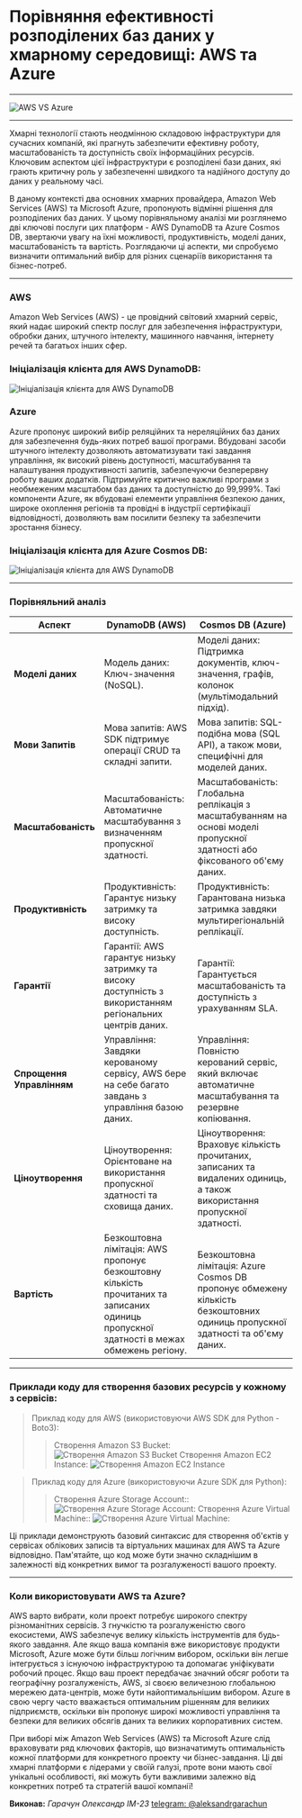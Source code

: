 # Порівняння ефективності розподілених баз даних у хмарному середовищі: AWS та Azure
---
![AWS VS Azure](.\photos\azure-vs-aws.jpg)

---
Хмарні технології стають неодмінною складовою інфраструктури для сучасних компаній, які прагнуть забезпечити ефективну роботу, масштабованість та доступність своїх інформаційних ресурсів. Ключовим аспектом цієї інфраструктури є розподілені бази даних, які грають критичну роль у забезпеченні швидкого та надійного доступу до даних у реальному часі.

В даному контексті два основних хмарних провайдера, Amazon Web Services (AWS) та Microsoft Azure, пропонують відмінні рішення для розподілених баз даних. У цьому порівняльному аналізі ми розглянемо дві ключові послуги цих платформ - AWS DynamoDB та Azure Cosmos DB, звертаючи увагу на їхні можливості, продуктивність, моделі даних, масштабованість та вартість. Розглядаючи ці аспекти, ми спробуємо визначити оптимальний вибір для різних сценаріїв використання та бізнес-потреб.

---

### AWS
Amazon Web Services (AWS) - це провідний світовий хмарний сервіс, який надає широкий спектр послуг для забезпечення інфраструктури, обробки даних, штучного інтелекту, машинного навчання, інтернету речей та багатьох інших сфер. 

### Ініціалізація клієнта для AWS DynamoDB:
![Ініціалізація клієнта для AWS DynamoDB](photos\carbon(1).png)


### Azure
Azure пропонує широкий вибір реляційних та нереляційних баз даних для забезпечення будь-яких потреб вашої програми. Вбудовані засоби штучного інтелекту дозволяють автоматизувати такі завдання управління, як високий рівень доступності, масштабування та налаштування продуктивності запитів, забезпечуючи безперервну роботу ваших додатків. Підтримуйте критично важливі програми з необмеженим масштабом баз даних та доступністю до 99,999%. Такі компоненти Azure, як вбудовані елементи управління безпекою даних, широке охоплення регіонів та провідні в індустрії сертифікації відповідності, дозволяють вам посилити безпеку та забезпечити зростання бізнесу.
### Ініціалізація клієнта для Azure Cosmos DB:
![Ініціалізація клієнта для AWS DynamoDB](photos\carbon(2).png)

--- 
### Порівняльний аналіз
| **Аспект**                         | **DynamoDB (AWS)**                                                | **Cosmos DB (Azure)**                                              |
| -----------------------------------| ------------------------------------------------------------------- | ------------------------------------------------------------------- |
| **Моделі даних**    | Модель даних: Ключ-значення (NoSQL).                     | Моделі даних: Підтримка документів, ключ-значення, графів, колонок (мультімодальний підхід).
| **Мови Запитів**    | Мова запитів: AWS SDK підтримує операції CRUD та складні запити.                     | Мова запитів: SQL-подібна мова (SQL API), а також мови, специфічні для моделей даних.|
| **Масштабованість** | Масштабованість: Автоматичне масштабування з визначенням пропускної здатності.| Масштабованість: Глобальна реплікація з масштабуванням на основі моделі пропускної здатності або фіксованого об'єму даних. |
| **Продуктивність** | Продуктивність: Гарантує низьку затримку та високу доступність. | Продуктивність: Гарантована низька затримка завдяки мультирегіональній реплікації. |
| **Гарантії** | Гарантії: AWS гарантує низьку затримку та високу доступність з використанням регіональних центрів даних. | Гарантії: Гарантується масштабованість та доступність з урахуванням SLA. |
| **Спрощення Управлінням** | Управління: Завдяки керованому сервісу, AWS бере на себе багато завдань з управління базою даних. | Управління: Повністю керований сервіс, який включає автоматичне масштабування та резервне копіювання. |
| **Ціноутворення**       | Ціноутворення: Орієнтоване на використання пропускної здатності та сховища даних. | Ціноутворення: Враховує кількість прочитаних, записаних та видалених одиниць, а також використання пропускної здатності. |
| **Вартість**       | Безкоштовна лімітація: AWS пропонує безкоштовну кількість прочитаних та записаних одиниць пропускної здатності в межах обмежень регіону. | <br>Безкоштовна лімітація: Azure Cosmos DB пропонує обмежену кількість безкоштовних одиниць пропускної здатності та об'єму даних. |


---

### Приклади коду для створення базових ресурсів у кожному з сервісів:

> Приклад коду для AWS (використовуючи AWS SDK для Python - Boto3):
>> Створення Amazon S3 Bucket:
![Створення Amazon S3 Bucket](photos\carbon(3).png)
Створення Amazon EC2 Instance:
![Створення Amazon EC2 Instance](photos\carbon(4).png)

> Приклад коду для Azure (використовуючи Azure SDK для Python):
>> Створення Azure Storage Account::
![Створення Azure Storage Account:](photos\carbon(5).png)
Створення Azure Virtual Machine::
![Створення Azure Virtual Machine:](photos\carbon(6).png)

 Ці приклади демонструють базовий синтаксис для створення об'єктів у сервісах облікових записів та віртуальних машинах для AWS та Azure відповідно. Пам'ятайте, що код може бути значно складнішим в залежності від конкретних вимог та розгалуженості вашого проекту.

 ---

### Коли використовувати AWS та Azure?
AWS варто вибрати, коли проект потребує широкого спектру різноманітних сервісів. З гнучкістю та розгалуженістю свого екосистеми, AWS забезпечує велику кількість інструментів для будь-якого завдання. Але якщо ваша компанія вже використовує продукти Microsoft, Azure може бути більш логічним вибором, оскільки він легше інтегрується з існуючою інфраструктурою та допомагає уніфікувати робочий процес. Якщо ваш проект передбачає значний обсяг роботи та географічну розгалуженість, AWS, зі своєю величезною глобальною мережею дата-центрів, може бути найоптимальнішим вибором. Azure в свою чергу часто вважається оптимальним рішенням для великих підприємств, оскільки він пропонує широкі можливості управління та безпеки для великих обсягів даних та великих корпоративних систем.

При виборі між Amazon Web Services (AWS) та Microsoft Azure слід враховувати ряд ключових факторів, що визначатимуть оптимальність кожної платформи для конкретного проекту чи бізнес-завдання. Ці дві хмарні платформи є лідерами у своїй галузі, проте вони мають свої унікальні особливості, які можуть бути важливими залежно від конкретних потреб та стратегій вашої компанії!


__Виконав:__
_Гарачун Олександр ІМ-23_ [telegram: @aleksandrgarachun](https://t.me/aleksandrgarachun)